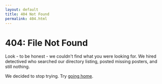 ```yaml
---
layout: default
title: 404 Not Found
permalink: 404.html
---
```

# 404: File Not Found
Look - to be honest - we couldn't find what you were looking for.
We hired detectived who searched our directory listing,
posted missing posters,
and still nothing.

We decided to stop trying. Try [going home](/).
